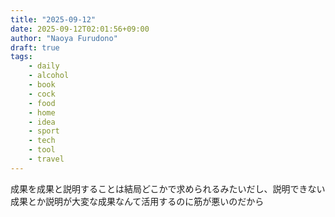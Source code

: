 ```yaml
---
title: "2025-09-12"
date: 2025-09-12T02:01:56+09:00
author: "Naoya Furudono"
draft: true
tags:
    - daily
    - alcohol
    - book
    - cock
    - food
    - home
    - idea
    - sport
    - tech
    - tool
    - travel
---
```


成果を成果と説明することは結局どこかで求められるみたいだし、説明できない成果とか説明が大変な成果なんて活用するのに筋が悪いのだから